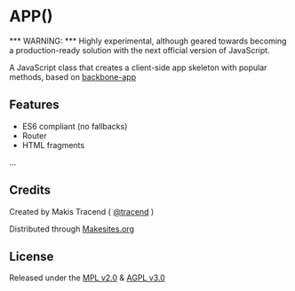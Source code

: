 # APP()

*** WARNING: *** Highly experimental, although geared towards becoming a production-ready solution with the next official version of JavaScript.

A JavaScript class that creates a client-side app skeleton with popular methods, based on [backbone-app](http://github.com/makesites/backbone-app)

## Features

* ES6 compliant (no fallbacks)
* Router
* HTML fragments

...


## Credits

Created by Makis Tracend ( [@tracend](http://github.com/tracend) )

Distributed through [Makesites.org](http://makesites.org)


## License

Released under the [MPL v2.0](http://www.mozilla.org/MPL/2.0/) & [AGPL v3.0](http://www.gnu.org/licenses/agpl-3.0.html)
